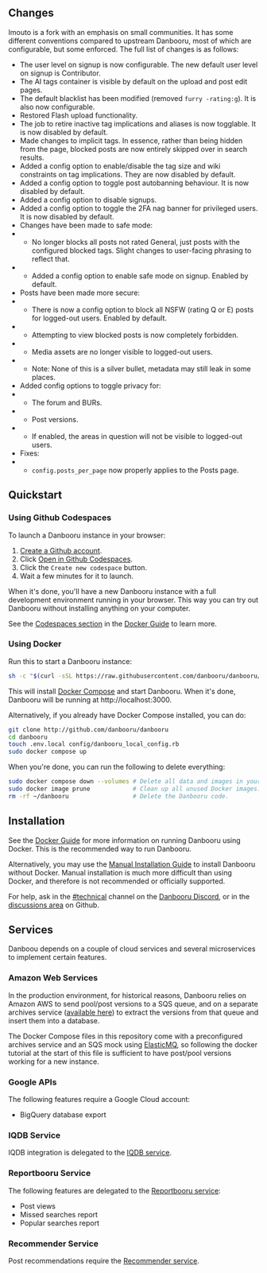 ## Changes

Imouto is a fork with an emphasis on small communities. It has some different conventions compared to upstream Danbooru, most of which are configurable, but some enforced. The full list of changes is as follows:

- The user level on signup is now configurable. The new default user level on signup is Contributor.
- The AI tags container is visible by default on the upload and post edit pages.
- The default blacklist has been modified (removed `furry -rating:g`). It is also now configurable.
- Restored Flash upload functionality.
- The job to retire inactive tag implications and aliases is now togglable. It is now disabled by default.
- Made changes to implicit tags. In essence, rather than being hidden from the page, blocked posts are now entirely skipped over in search results.
- Added a config option to enable/disable the tag size and wiki constraints on tag implications. They are now disabled by default.
- Added a config option to toggle post autobanning behaviour. It is now disabled by default.
- Added a config option to disable signups.
- Added a config option to toggle the 2FA nag banner for privileged users. It is now disabled by default.
- Changes have been made to safe mode:
- - No longer blocks all posts not rated General, just posts with the configured blocked tags. Slight changes to user-facing phrasing to reflect that.
- - Added a config option to enable safe mode on signup. Enabled by default.
- Posts have been made more secure:
- - There is now a config option to block all NSFW (rating Q or E) posts for logged-out users. Enabled by default.
- - Attempting to view blocked posts is now completely forbidden.
- - Media assets are no longer visible to logged-out users.
- - Note: None of this is a silver bullet, metadata may still leak in some places.
- Added config options to toggle privacy for:
- - The forum and BURs.
- - Post versions.
- - If enabled, the areas in question will not be visible to logged-out users.
- Fixes:
- - `config.posts_per_page` now properly applies to the Posts page.

## Quickstart

### Using Github Codespaces

To launch a Danbooru instance in your browser:

1. [Create a Github account](https://github.com/signup).
2. Click [Open in Github Codespaces](https://codespaces.new/danbooru/danbooru?quickstart=1).
3. Click the `Create new codespace` button.
4. Wait a few minutes for it to launch.

When it's done, you'll have a new Danbooru instance with a full development environment running in your browser. This way you can try out Danbooru without installing anything on your computer.

See the [Codespaces section](https://github.com/danbooru/danbooru/wiki/Docker-Guide#user-content-running-in-github-codespaces) in the [Docker Guide](https://github.com/danbooru/danbooru/wiki/Docker-Guide) to learn more.

### Using Docker

Run this to start a Danbooru instance:

```sh
sh -c "$(curl -sSL https://raw.githubusercontent.com/danbooru/danbooru/master/bin/setup)"
```

This will install [Docker Compose](https://docs.docker.com/compose/) and start Danbooru. When it's done, Danbooru will be running at http://localhost:3000.

Alternatively, if you already have Docker Compose installed, you can do:

```sh
git clone http://github.com/danbooru/danbooru
cd danbooru
touch .env.local config/danbooru_local_config.rb
sudo docker compose up
```

When you're done, you can run the following to delete everything:

```sh
sudo docker compose down --volumes # Delete all data and images in your Danbooru instance.
sudo docker image prune            # Clean up all unused Docker images.
rm -rf ~/danbooru                  # Delete the Danbooru code.
```

## Installation

See the [Docker Guide](https://github.com/danbooru/danbooru/wiki/Docker-Guide) for more information on running Danbooru using Docker. This is the recommended way to run Danbooru.

Alternatively, you may use the [Manual Installation Guide](https://github.com/danbooru/danbooru/wiki/Manual-Installation-Guide) to install Danbooru without Docker. Manual installation is much more difficult than using Docker, and therefore is not recommended or officially supported.

For help, ask in the [#technical](https://discord.com/channels/310432830138089472/310846683376517121) channel on the [Danbooru Discord](https://discord.gg/danbooru), or in the [discussions area](https://github.com/danbooru/danbooru/discussions) on Github.

## Services

Danboou depends on a couple of cloud services and several microservices to
implement certain features.

### Amazon Web Services

In the production environment, for historical reasons, Danbooru relies on Amazon AWS to send pool/post versions to a SQS queue, and on a separate archives service ([available here](https://github.com/danbooru/archives/)) to extract the versions from that queue and insert them into a database.

The Docker Compose files in this repository come with a preconfigured archives service and an SQS mock using [ElasticMQ](https://github.com/softwaremill/elasticmq), so following the docker tutorial at the start of this file is sufficient to have post/pool versions working for a new instance.

### Google APIs

The following features require a Google Cloud account:

* BigQuery database export

### IQDB Service

IQDB integration is delegated to the [IQDB service](https://github.com/danbooru/iqdb).

### Reportbooru Service

The following features are delegated to the [Reportbooru service](https://github.com/danbooru/reportbooru):

* Post views
* Missed searches report
* Popular searches report

### Recommender Service

Post recommendations require the [Recommender service](https://github.com/danbooru/recommender).
